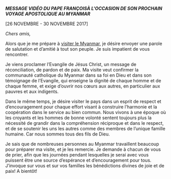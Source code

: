 ***MESSAGE VIDÉO DU PAPE FRANÇOIS******À L'OCCASION DE SON PROCHAIN VOYAGE APOSTOLIQUE AU MYANMAR***

\[26 NOVEMBRE - 30 NOVEMBRE 2017\]

*Chers amis,*

Alors que je me prépare à [visiter le Myanmar](http://w2.vatican.va/content/francesco/fr/events/event.dir.html/content/vaticanevents/fr/2017/11/26/viaggio-apostolico-myanmar-bangladesh.html), je désire envoyer une parole de salutation et d’amitié à tout son peuple. Je suis impatient de vous rencontrer.

Je viens proclamer l’Evangile de Jésus Christ, un message de réconciliation, de pardon et de paix. Ma visite veut confirmer la communauté catholique du Myanmar dans sa foi en Dieu et dans son témoignage de l’Evangile, qui enseigne la dignité de chaque homme et de chaque femme, et exige d’ouvrir nos cœurs aux autres, en particulier aux pauvres et aux indigents.

Dans le même temps, je désire visiter le pays dans un esprit de respect et d’encouragement pour chaque effort visant à construire l’harmonie et la coopération dans le service au bien commun. Nous vivons à une époque où les croyants et les hommes de bonne volonté sentent toujours plus la nécessité de grandir dans la compréhension réciproque et dans le respect, et de se soutenir les uns les autres comme des membres de l’unique famille humaine. Car nous sommes tous des fils de Dieu.

Je sais que de nombreuses personnes au Myanmar travaillent beaucoup pour préparer ma visite, et je les remercie. Je demande à chacun de vous de prier, afin que les journées pendant lesquelles je serai avec vous puissent être une source d’espérance et d’encouragement pour tous. J’invoque sur vous et sur vos familles les bénédictions divines de joie et de paix! A bientôt!